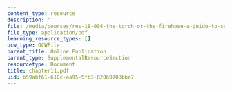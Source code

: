 ```yaml
---
content_type: resource
description: ''
file: /media/courses/res-18-004-the-torch-or-the-firehose-a-guide-to-section-teaching-spring-2009/b59abf61610caa955fb382060708bbe7_chapter11.pdf
file_type: application/pdf
learning_resource_types: []
ocw_type: OCWFile
parent_title: Online Publication
parent_type: SupplementalResourceSection
resourcetype: Document
title: chapter11.pdf
uid: b59abf61-610c-aa95-5fb3-82060708bbe7
---
```


